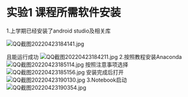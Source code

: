 # 实验1 课程所需软件安装
1.上学期已经安装了android studio及相关库

![QQ截图20220423184141.jpg](https://s2.loli.net/2022/04/23/Poy7gcIEUbSamTW.jpg)

且能运行成功
![QQ截图20220423184211.jpg](https://s2.loli.net/2022/04/23/YlA2ku5fQ9hZosw.jpg)
2.按照教程安装Anaconda
![QQ截图20220423185114.jpg](https://s2.loli.net/2022/04/23/kHjw9ABfiIQ6ZoN.jpg)
按照注意事项选择
![QQ截图20220423185156.jpg](https://s2.loli.net/2022/04/23/XVBmMstEgRJUdAo.jpg)
安装完成后打开
![QQ截图20220423190130.jpg](https://s2.loli.net/2022/04/23/zfYemXSdihADpKQ.jpg)
3.Notebook启动
![QQ截图20220423190354.jpg](https://s2.loli.net/2022/04/23/XYLgPWrT7vK1OSp.jpg)








